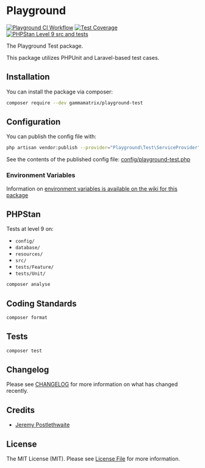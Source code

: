 # Playground

[![Playground CI Workflow](https://github.com/gammamatrix/playground-test/actions/workflows/ci.yml/badge.svg?branch=develop)](https://raw.githubusercontent.com/gammamatrix/playground-test/testing/develop/testdox.txt)
[![Test Coverage](https://raw.githubusercontent.com/gammamatrix/playground-test/testing/develop/coverage.svg)](tests)
[![PHPStan Level 9 src and tests](https://img.shields.io/badge/PHPStan-level%209-brightgreen)](.github/workflows/ci.yml#L120)

The Playground Test package.

This package utilizes PHPUnit and Laravel-based test cases.

## Installation

You can install the package via composer:

```bash
composer require --dev gammamatrix/playground-test
```

## Configuration

You can publish the config file with:
```bash
php artisan vendor:publish --provider="Playground\Test\ServiceProvider" --tag="playground-config"
```

See the contents of the published config file: [config/playground-test.php](config/playground-test.php)

### Environment Variables

Information on [environment variables is available on the wiki for this package](https://github.com/gammamatrix/playground-test/wiki/Environment-Variables)

## PHPStan

Tests at level 9 on:
- `config/`
- `database/`
- `resources/`
- `src/`
- `tests/Feature/`
- `tests/Unit/`

```sh
composer analyse
```

## Coding Standards

```sh
composer format
```

## Tests

```sh
composer test
```

## Changelog

Please see [CHANGELOG](CHANGELOG.md) for more information on what has changed recently.

## Credits

- [Jeremy Postlethwaite](https://github.com/gammamatrix/playground-test)

## License

The MIT License (MIT). Please see [License File](LICENSE.md) for more information.
